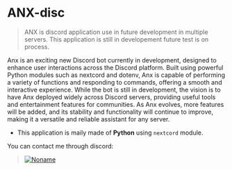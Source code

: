 # ANX-disc

> ANX is discord application use in future development in multiple servers. This application is still in developement future test is on process.

Anx is an exciting new Discord bot currently in development, designed to enhance user interactions across the Discord platform. Built using powerful Python modules such as nextcord and dotenv, Anx is capable of performing a variety of functions and responding to commands, offering a smooth and interactive experience. While the bot is still in development, the vision is to have Anx deployed widely across Discord servers, providing useful tools and entertainment features for communities. As Anx evolves, more features will be added, and its stability and functionality will continue to improve, making it a versatile and reliable assistant for any server.

- This application is maily made of **Python** using `nextcord` module.

You can contact me through discord:
> [![Noname](https://img.shields.io/badge/Discord-S%CE%9AI%23%23972357305226125322?style=for-the-badge&logo=discord&logoColor=%23750000&labelColor=%23cab2fb&color=%237a7a7a)](https://discordapp.com/users/972357305226125322)


